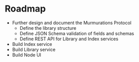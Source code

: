 # Roadmap

- Further design and document the Murmurations Protocol
    - Define the library structure
    - Define JSON Schema validation of fields and schemas
    - Define REST API for Library and Index services
- Build Index service
- Build Library service
- Build Node UI